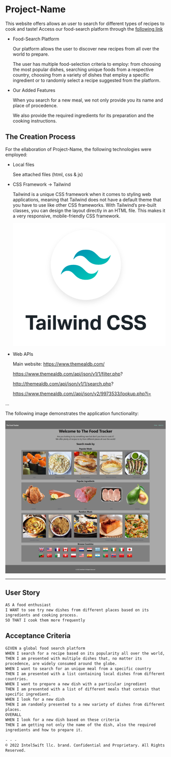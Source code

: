 # Project-Name

This website offers allows an user to search for different types of recipes to cook and taste!
Access our food-search platform through the [following link]()

* Food-Search Platform

  Our platform allows the user to discover new recipes from all over the world to prepare. 

  The user has multiple food-selection criteria to employ: from choosing the most popular dishes, searching unique foods from a respective country, choosing from a variety of dishes that employ a specific ingredient or to randomly select a recipe suggested from the platform.

* Our Added Features

  When you search for a new meal, we not only provide you its name and place of procedence.

  We also provide the required ingredients for its preparation and the cooking instructions.

## The Creation Process

For the ellaboration of Project-Name, the following technologies were employed:

* Local files

  See attached files (html, css & js)

* CSS Framework -> Tailwind

  Tailwind is a unique CSS framework when it comes to styling web applications, meaning that Tailwind does not have a default theme that you have to use like other CSS frameworks.
  With Tailwind’s pre-built classes, you can design the layout directly in an HTML file. This makes it a very responsive, mobile-friendly CSS framework. 
  
  ![Tailwind](./Images/tailwind.png)
  

* Web APIs

  Main website: https://www.themealdb.com/

  https://www.themealdb.com/api/json/v1/1/filter.php?

  http://themealdb.com/api/json/v1/1/search.php?

  https://www.themealdb.com//api/json/v2/9973533/lookup.php?i=
  

...

The following image demonstrates the application functionality:

![Food-search platform](./Images/project%20screenshot.png)
- - -

## User Story

```
AS A food enthusiast
I WANT to see try new dishes from different places based on its ingredients and cooking process.
SO THAT I cook them more frequently
```

## Acceptance Criteria

```
GIVEN a global food search platform
WHEN I search for a recipe based on its popularity all over the world,
THEN I am presented with multiple dishes that, no matter its procedence, are widely consumed around the globe.
WHEN I want to search for an unique meal from a specific country
THEN I am presented with a list containing local dishes from different countries.
WHEN I want to prepare a new dish with a particular ingredient
THEN I am presented with a list of different meals that contain that specific ingredient.
WHEN I look for a new dish
THEN I am randomly presented to a new variety of dishes from different places.
OVERALL
WHEN I look for a new dish based on these criteria
THEN I am getting not only the name of the dish, also the required ingredients and how to prepare it.

- - -
© 2022 IntelSwift llc. brand. Confidential and Proprietary. All Rights Reserved.